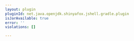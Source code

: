 ```yaml
---
layout: plugin
pluginId: net.java.openjdk.shinyafox.jshell.gradle.plugin
isJarAvailable: true
error: ''
violations: []

---
```

